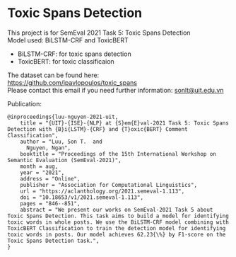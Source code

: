 # Toxic Spans Detection 

This project is for SemEval 2021 Task 5: Toxic Spans Detection   
Model used: BiLSTM-CRF and ToxicBERT 
+ BiLSTM-CRF: for toxic spans detection     
+ ToxicBERT: for toxic classificaion    

The dataset can be found here: https://github.com/ipavlopoulos/toxic_spans    
Please contact this email if you need further information: sonlt@uit.edu.vn 

Publication:   
```
@inproceedings{luu-nguyen-2021-uit,
    title = "{UIT}-{ISE}-{NLP} at {S}em{E}val-2021 Task 5: Toxic Spans Detection with {B}i{LSTM}-{CRF} and {T}oxic{BERT} Comment Classification",
    author = "Luu, Son T.  and
      Nguyen, Ngan",
    booktitle = "Proceedings of the 15th International Workshop on Semantic Evaluation (SemEval-2021)",
    month = aug,
    year = "2021",
    address = "Online",
    publisher = "Association for Computational Linguistics",
    url = "https://aclanthology.org/2021.semeval-1.113",
    doi = "10.18653/v1/2021.semeval-1.113",
    pages = "846--851",
    abstract = "We present our works on SemEval-2021 Task 5 about Toxic Spans Detection. This task aims to build a model for identifying toxic words in whole posts. We use the BiLSTM-CRF model combining with ToxicBERT Classification to train the detection model for identifying toxic words in posts. Our model achieves 62.23{\%} by F1-score on the Toxic Spans Detection task.",
}
```
